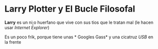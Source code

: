 # Larry Plotter y El Bucle Filosofal
**Larry** es un ni;o huerfano que vive con sus tios
que le tratan mal (le hacen usar *Internet Explorer*)

Es un poco frik, porque tiene unas * Googles Gass* y una cicatruz *USB* en la frente
